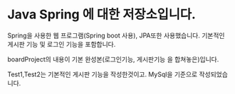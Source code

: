 # Java Spring 에 대한 저장소입니다.

Spring을 사용한 웹 프로그램(Spring boot 사용), JPA또한 사용했습니다.
기본적인 게시판 기능 및 로그인 기능을 포함합니다. 

boardProject의 내용이 기본 완성본(로그인기능, 게시판기능 을 합쳐놓은)입니다.

Test1,Test2는 기본적인 게시판 기능을 작성한것이고. MySql을 기준으로 작성되었습니다.
